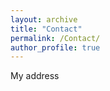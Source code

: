 ```yaml
---
layout: archive
title: "Contact"
permalink: /Contact/
author_profile: true
---
```


My address
